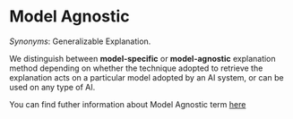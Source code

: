 # Model Agnostic

*Synonyms*: Generalizable Explanation.

We distinguish between **model-specific** or **model-agnostic** explanation method depending on whether the technique adopted to retrieve the explanation acts on a particular model adopted by an AI system, or can be used on any type of AI. 

You can find futher information about Model Agnostic term [here](../../T3.1/model_specific.md)
